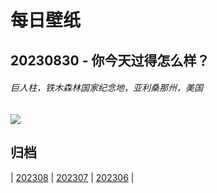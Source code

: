 # 每日壁纸

## 20230830 - 你今天过得怎么样？

###### 巨人柱，铁木森林国家纪念地，亚利桑那州，美国

![](https://www.bing.com/th?id=OHR.IronwoodCactus_ZH-CN9290037977_UHD.jpg)

## 归档

| [202308](/202308/README.md)
| [202307](/202307/README.md)
| [202306](/202306/README.md)
|